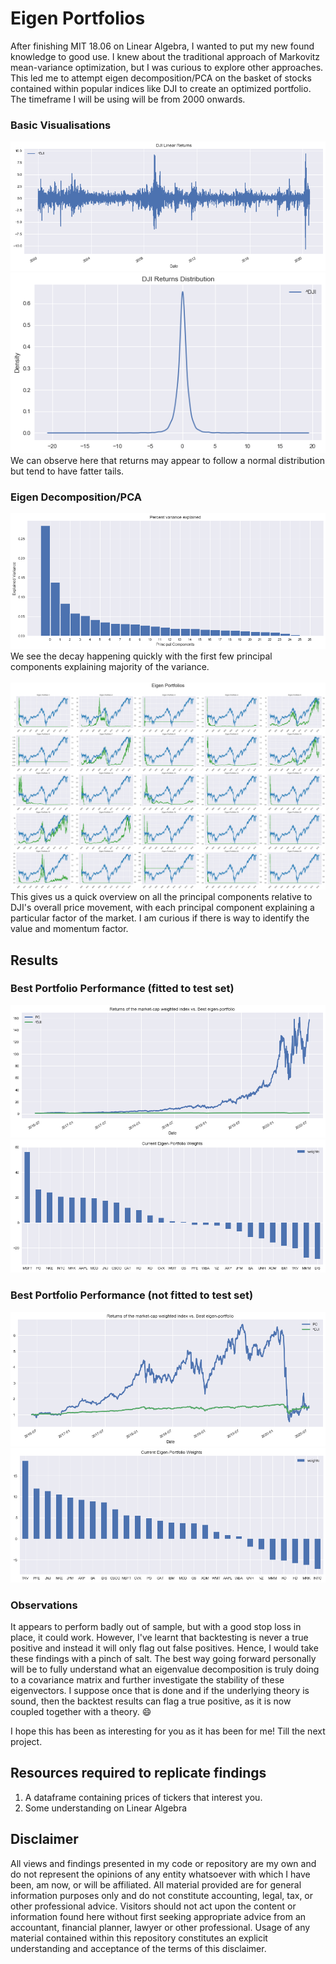# Eigen Portfolios
After finishing MIT 18.06 on Linear Algebra, I wanted to put my new found knowledge to good use. I knew about the traditional approach of Markovitz mean-variance optimization, but I was curious to explore other approaches. This led me to attempt eigen decomposition/PCA on the basket of stocks contained within popular indices like DJI to create an optimized portfolio. The timeframe I will be using will be from 2000 onwards.

### Basic Visualisations
![](Images/DJI-Returns.png)
![](Images/DJI-Returns-Distribution.png) <br>
We can observe here that returns may appear to follow a normal distribution but tend to have fatter tails.

### Eigen Decomposition/PCA
![](Images/Explained-Variance.png)
<br> We see the decay happening quickly with the first few principal components explaining majority of the variance. <br><br>
![](Images/Eigen-Portfolios.png) <br>
This gives us a quick overview on all the principal components relative to DJI's overall price movement, with each principal component explaining a particular factor of the market. I am curious if there is way to identify the value and momentum factor.

## Results 
### Best Portfolio Performance (fitted to test set)
![](Images/Portfolio-Performance.png)
![](Images/Eigen-Weights.png) <br>

### Best Portfolio Performance (not fitted to test set)
![](Images/OOS-Performance.png)
![](Images/OOS-Weights.png) <br>

### Observations
It appears to perform badly out of sample, but with a good stop loss in place, it could work. However, I've learnt that backtesting is never a true positive and instead it will only flag out false positives. Hence, I would take these findings with a pinch of salt. The best way going forward personally will be to fully understand what an eigenvalue decomposition is truly doing to a covariance matrix and further investigate the stability of these eigenvectors. I suppose once that is done and if the underlying theory is sound, then the backtest results can flag a true positive, as it is now coupled together with a theory. :smile: <br>

I hope this has been as interesting for you as it has been for me! Till the next project. 

## Resources required to replicate findings
1. A dataframe containing prices of tickers that interest you.
2. Some understanding on Linear Algebra

## Disclaimer
All views and findings presented in my code or repository are my own and do not represent the opinions of any entity whatsoever with which I have been, am now, or will be affiliated. All material provided are for general information purposes only and do not constitute accounting, legal, tax, or other professional advice. Visitors should not act upon the content or information found here without first seeking appropriate advice from an accountant, financial planner, lawyer or other professional. Usage of any material contained within this repository constitutes an explicit understanding and acceptance of the terms of this disclaimer. 
